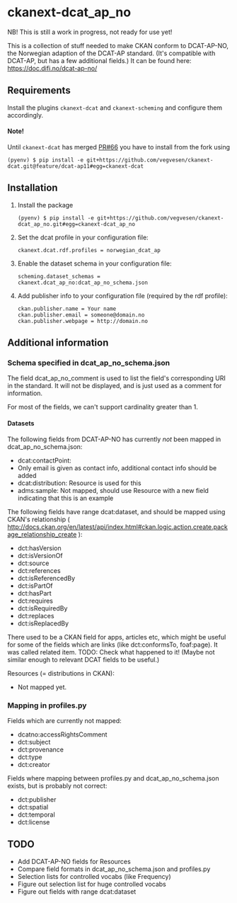 # ckanext-dcat_ap_no

NB! This is still a work in progress, not ready for use yet!

This is a collection of stuff needed to make CKAN conform to DCAT-AP-NO, the Norwegian adaption of the DCAT-AP standard. (It's compatible with DCAT-AP, but has a few additional fields.) It can be found here: https://doc.difi.no/dcat-ap-no/

## Requirements

Install the plugins `ckanext-dcat` and `ckanext-scheming` and configure them accordingly.

#### Note!


Until `ckanext-dcat` has merged [PR#66](https://github.com/ckan/ckanext-dcat/pull/66) you have to install from the fork using
    
    (pyenv) $ pip install -e git+https://github.com/vegvesen/ckanext-dcat.git@feature/dcat-ap11#egg=ckanext-dcat

## Installation


1.  Install the package

        (pyenv) $ pip install -e git+https://github.com/vegvesen/ckanext-dcat_ap_no.git#egg=ckanext-dcat_ap_no

2.  Set the dcat profile in your configuration file:

        ckanext.dcat.rdf.profiles = norwegian_dcat_ap

3.  Enable the dataset schema in your configuration file:

        scheming.dataset_schemas = ckanext.dcat_ap_no:dcat_ap_no_schema.json
        
4.  Add publisher info to your configuration file (required by the rdf profile):
  
        ckan.publisher.name = Your name
        ckan.publisher.email = someone@domain.no
        ckan.publisher.webpage = http://domain.no

## Additional information

### Schema specified in dcat_ap_no_schema.json

The field dcat_ap_no_comment is used to list the field's corresponding URI in the standard. It will not be displayed, and is just used as a comment for information.

For most of the fields, we can't support cardinality greater than 1.

#### Datasets
The following fields from DCAT-AP-NO has currently *not* been mapped in dcat_ap_no_schema.json:

* dcat:contactPoint: 
 * Only email is given as contact info, additional contact info should be added
* dcat:distribution: Resource is used for this
* adms:sample: Not mapped, should use Resource with a new field indicating that this is an example

The following fields have range dcat:dataset, and should be mapped using CKAN's relationship ( http://docs.ckan.org/en/latest/api/index.html#ckan.logic.action.create.package_relationship_create ):
* dct:hasVersion
* dct:isVersionOf
* dct:source
* dct:references
* dct:isReferencedBy
* dct:isPartOf
* dct:hasPart
* dct:requires
* dct:isRequiredBy
* dct:replaces
* dct:isReplacedBy

There used to be a CKAN field for apps, articles etc, which might be useful for some of the fields which are links (like dct:conformsTo, foaf:page). It was called related item. TODO: Check what happened to it! (Maybe not similar enough to relevant DCAT fields to be useful.)

Resources (= distributions in CKAN): 

* Not mapped yet.

### Mapping in profiles.py

Fields which are currently not mapped:

* dcatno:accessRightsComment
* dct:subject
* dct:provenance
* dct:type
* dct:creator

Fields where mapping between profiles.py and dcat_ap_no_schema.json exists, but is probably not correct:

* dct:publisher
* dct:spatial
* dct:temporal
* dct:license

## TODO

* Add DCAT-AP-NO fields for Resources
* Compare field formats in dcat_ap_no_schema.json and profiles.py
* Selection lists for controlled vocabs (like Frequency)
* Figure out selection list for huge controlled vocabs
* Figure out fields with range dcat:dataset
